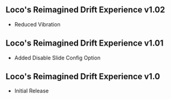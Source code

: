 ## Loco's Reimagined Drift Experience v1.02
- Reduced Vibration

## Loco's Reimagined Drift Experience v1.01
- Added Disable Slide Config Option

## Loco's Reimagined Drift Experience v1.0
- Initial Release